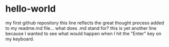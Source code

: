 # hello-world
my first github repository
this line reflects the great thought process added to my readme.md file... what does .md stand for?
this is yet another line because I wanted to see what would happen when I hit the "Enter" key on my keyboard.
